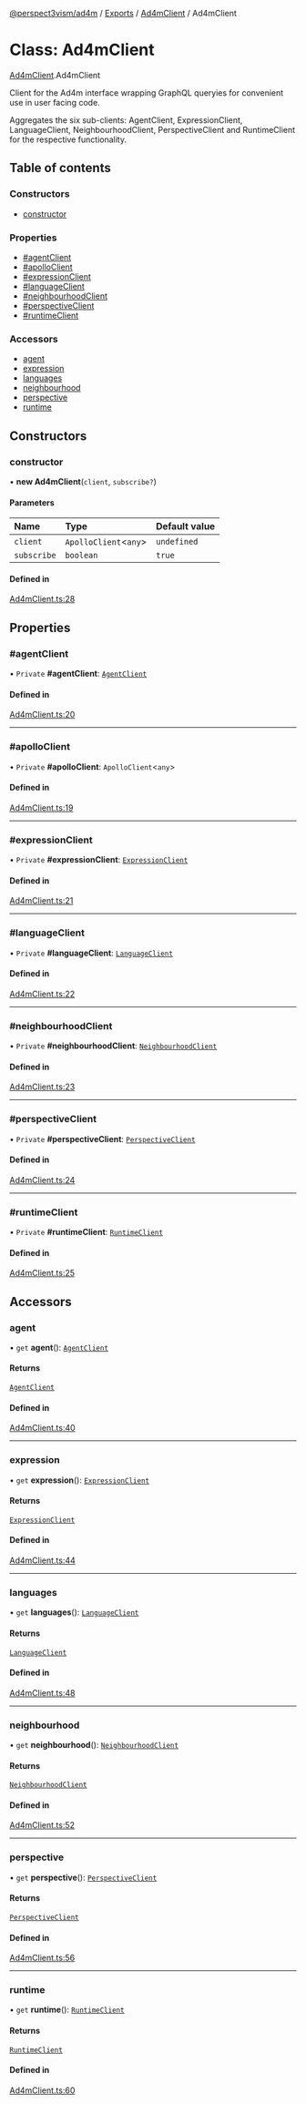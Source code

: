[@perspect3vism/ad4m](../README.md) / [Exports](../modules.md) / [Ad4mClient](../modules/Ad4mClient.md) / Ad4mClient

# Class: Ad4mClient

[Ad4mClient](../modules/Ad4mClient.md).Ad4mClient

Client for the Ad4m interface wrapping GraphQL queryies
for convenient use in user facing code.

Aggregates the six sub-clients:
AgentClient, ExpressionClient, LanguageClient,
NeighbourhoodClient, PerspectiveClient and RuntimeClient
for the respective functionality.

## Table of contents

### Constructors

- [constructor](Ad4mClient.Ad4mClient.md#constructor)

### Properties

- [#agentClient](Ad4mClient.Ad4mClient.md##agentclient)
- [#apolloClient](Ad4mClient.Ad4mClient.md##apolloclient)
- [#expressionClient](Ad4mClient.Ad4mClient.md##expressionclient)
- [#languageClient](Ad4mClient.Ad4mClient.md##languageclient)
- [#neighbourhoodClient](Ad4mClient.Ad4mClient.md##neighbourhoodclient)
- [#perspectiveClient](Ad4mClient.Ad4mClient.md##perspectiveclient)
- [#runtimeClient](Ad4mClient.Ad4mClient.md##runtimeclient)

### Accessors

- [agent](Ad4mClient.Ad4mClient.md#agent)
- [expression](Ad4mClient.Ad4mClient.md#expression)
- [languages](Ad4mClient.Ad4mClient.md#languages)
- [neighbourhood](Ad4mClient.Ad4mClient.md#neighbourhood)
- [perspective](Ad4mClient.Ad4mClient.md#perspective)
- [runtime](Ad4mClient.Ad4mClient.md#runtime)

## Constructors

### constructor

• **new Ad4mClient**(`client`, `subscribe?`)

#### Parameters

| Name | Type | Default value |
| :------ | :------ | :------ |
| `client` | `ApolloClient`<`any`\> | `undefined` |
| `subscribe` | `boolean` | `true` |

#### Defined in

[Ad4mClient.ts:28](https://github.com/perspect3vism/ad4m/blob/d9ddd7e2/core/src/Ad4mClient.ts#L28)

## Properties

### #agentClient

• `Private` **#agentClient**: [`AgentClient`](agent_AgentClient.AgentClient.md)

#### Defined in

[Ad4mClient.ts:20](https://github.com/perspect3vism/ad4m/blob/d9ddd7e2/core/src/Ad4mClient.ts#L20)

___

### #apolloClient

• `Private` **#apolloClient**: `ApolloClient`<`any`\>

#### Defined in

[Ad4mClient.ts:19](https://github.com/perspect3vism/ad4m/blob/d9ddd7e2/core/src/Ad4mClient.ts#L19)

___

### #expressionClient

• `Private` **#expressionClient**: [`ExpressionClient`](expression_ExpressionClient.ExpressionClient.md)

#### Defined in

[Ad4mClient.ts:21](https://github.com/perspect3vism/ad4m/blob/d9ddd7e2/core/src/Ad4mClient.ts#L21)

___

### #languageClient

• `Private` **#languageClient**: [`LanguageClient`](language_LanguageClient.LanguageClient.md)

#### Defined in

[Ad4mClient.ts:22](https://github.com/perspect3vism/ad4m/blob/d9ddd7e2/core/src/Ad4mClient.ts#L22)

___

### #neighbourhoodClient

• `Private` **#neighbourhoodClient**: [`NeighbourhoodClient`](neighbourhood_NeighbourhoodClient.NeighbourhoodClient.md)

#### Defined in

[Ad4mClient.ts:23](https://github.com/perspect3vism/ad4m/blob/d9ddd7e2/core/src/Ad4mClient.ts#L23)

___

### #perspectiveClient

• `Private` **#perspectiveClient**: [`PerspectiveClient`](perspectives_PerspectiveClient.PerspectiveClient.md)

#### Defined in

[Ad4mClient.ts:24](https://github.com/perspect3vism/ad4m/blob/d9ddd7e2/core/src/Ad4mClient.ts#L24)

___

### #runtimeClient

• `Private` **#runtimeClient**: [`RuntimeClient`](runtime_RuntimeClient.RuntimeClient.md)

#### Defined in

[Ad4mClient.ts:25](https://github.com/perspect3vism/ad4m/blob/d9ddd7e2/core/src/Ad4mClient.ts#L25)

## Accessors

### agent

• `get` **agent**(): [`AgentClient`](agent_AgentClient.AgentClient.md)

#### Returns

[`AgentClient`](agent_AgentClient.AgentClient.md)

#### Defined in

[Ad4mClient.ts:40](https://github.com/perspect3vism/ad4m/blob/d9ddd7e2/core/src/Ad4mClient.ts#L40)

___

### expression

• `get` **expression**(): [`ExpressionClient`](expression_ExpressionClient.ExpressionClient.md)

#### Returns

[`ExpressionClient`](expression_ExpressionClient.ExpressionClient.md)

#### Defined in

[Ad4mClient.ts:44](https://github.com/perspect3vism/ad4m/blob/d9ddd7e2/core/src/Ad4mClient.ts#L44)

___

### languages

• `get` **languages**(): [`LanguageClient`](language_LanguageClient.LanguageClient.md)

#### Returns

[`LanguageClient`](language_LanguageClient.LanguageClient.md)

#### Defined in

[Ad4mClient.ts:48](https://github.com/perspect3vism/ad4m/blob/d9ddd7e2/core/src/Ad4mClient.ts#L48)

___

### neighbourhood

• `get` **neighbourhood**(): [`NeighbourhoodClient`](neighbourhood_NeighbourhoodClient.NeighbourhoodClient.md)

#### Returns

[`NeighbourhoodClient`](neighbourhood_NeighbourhoodClient.NeighbourhoodClient.md)

#### Defined in

[Ad4mClient.ts:52](https://github.com/perspect3vism/ad4m/blob/d9ddd7e2/core/src/Ad4mClient.ts#L52)

___

### perspective

• `get` **perspective**(): [`PerspectiveClient`](perspectives_PerspectiveClient.PerspectiveClient.md)

#### Returns

[`PerspectiveClient`](perspectives_PerspectiveClient.PerspectiveClient.md)

#### Defined in

[Ad4mClient.ts:56](https://github.com/perspect3vism/ad4m/blob/d9ddd7e2/core/src/Ad4mClient.ts#L56)

___

### runtime

• `get` **runtime**(): [`RuntimeClient`](runtime_RuntimeClient.RuntimeClient.md)

#### Returns

[`RuntimeClient`](runtime_RuntimeClient.RuntimeClient.md)

#### Defined in

[Ad4mClient.ts:60](https://github.com/perspect3vism/ad4m/blob/d9ddd7e2/core/src/Ad4mClient.ts#L60)
